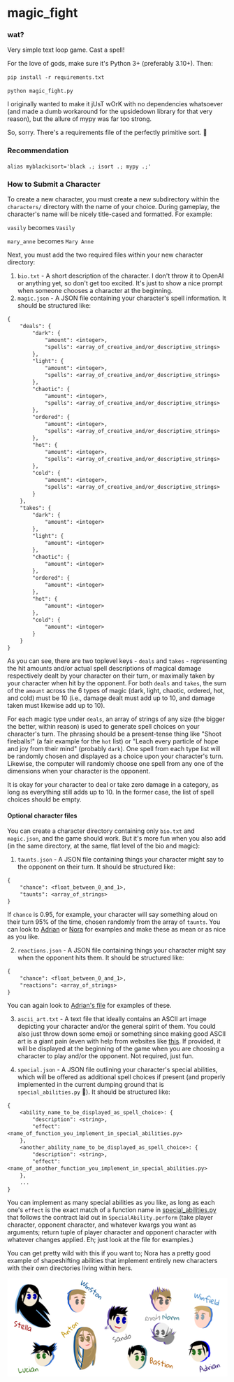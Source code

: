 # magic_fight

### wat?

Very simple text loop game. Cast a spell!

For the love of gods, make sure it's Python 3+ (preferably 3.10+). Then:

`pip install -r requirements.txt`

`python magic_fight.py`

I originally wanted to make it jUsT wOrK with no dependencies whatsoever (and
made a dumb workaround for the upsidedown library for that very reason), but the allure
of mypy was far too strong.

So, sorry. There's a requirements file of the perfectly primitive sort. 🤪

### Recommendation

`alias myblackisort='black .; isort .; mypy .;'`

### How to Submit a Character

To create a new character, you must create a new subdirectory within the `characters/`
directory with the name of your choice. During gameplay, the character's name will
be nicely title-cased and formatted. For example:

`vasily` becomes `Vasily`

`mary_anne` becomes `Mary Anne`

Next, you must add the two required files within your new character directory:

1. `bio.txt` - A short description of the character. I don't throw it to OpenAI or anything
yet, so don't get too excited. It's just to show a nice prompt when someone chooses a character
at the beginning.
2. `magic.json` - A JSON file containing your character's spell information. It should
be structured like:

```
{
    "deals": {
        "dark": {
            "amount": <integer>,
            "spells": <array_of_creative_and/or_descriptive_strings>
        },
        "light": {
            "amount": <integer>,
            "spells": <array_of_creative_and/or_descriptive_strings>
        },
        "chaotic": {
            "amount": <integer>,
            "spells": <array_of_creative_and/or_descriptive_strings>
        },
        "ordered": {
            "amount": <integer>,
            "spells": <array_of_creative_and/or_descriptive_strings>
        },
        "hot": {
            "amount": <integer>,
            "spells": <array_of_creative_and/or_descriptive_strings>
        },
        "cold": {
            "amount": <integer>,
            "spells": <array_of_creative_and/or_descriptive_strings>
        }
    },
    "takes": {
        "dark": {
            "amount": <integer>
        },
        "light": {
            "amount": <integer>
        },
        "chaotic": {
            "amount": <integer>
        },
        "ordered": {
            "amount": <integer>
        },
        "hot": {
            "amount": <integer>
        },
        "cold": {
            "amount": <integer>
        }
    }
}

```

As you can see, there are two toplevel keys - `deals` and `takes` - representing
the hit amounts and/or actual spell descriptions of magical damage respectively
dealt by your character on their turn, or maximally taken by your character when hit by
the opponent. For both `deals` and `takes`, the sum of the `amount` across the 6 types of
magic (dark, light, chaotic, ordered, hot, and cold) must be 10 (i.e., damage dealt
must add up to 10, and damage taken must likewise add up to 10).


For each magic type under `deals`, an array of strings of any size (the bigger the better, within
reason) is used to generate spell choices on your character's turn. The phrasing
should be a present-tense thing like "Shoot fireballs!" (a fair example for the `hot` list)
or "Leach every particle of hope and joy from their mind" (probably `dark`). One spell
from each type list will be randomly chosen and displayed as a choice upon your character's
turn. Likewise, the computer will randomly choose one spell from any one of the dimensions
when your character is the opponent.

It is okay for your character to deal or take zero damage in a category, as long as
everything still adds up to 10. In the former case, the list of spell choices should
be empty.


#### Optional character files

You can create a character directory containing only `bio.txt` and `magic.json`, and
the game should work. But it's more fun when you also add (in the same directory,
at the same, flat level of the bio and magic):

1. `taunts.json` - A JSON file containing things your character might say to the opponent
on their turn. It should be structured like:

```
{
    "chance": <float_between_0_and_1>,
    "taunts": <array_of_strings>
}
```

If `chance` is 0.95, for example, your character will say something aloud on their turn
95% of the time, chosen randomly from the array of `taunts`. You can look to
[Adrian](https://github.com/fialovy/magic_fight/blob/26-character-readme/characters/adrian/taunts.json)
or
[Nora](https://github.com/fialovy/magic_fight/blob/26-character-readme/characters/nora/taunts.json)
for examples and make these as mean or as nice as you like.

2. `reactions.json` - A JSON file containing things your character might say when the
opponent hits them. It should be structured like:

```
{
    "chance": <float_between_0_and_1>,
    "reactions": <array_of_strings>
}
```
You can again look to [Adrian's file](https://github.com/fialovy/magic_fight/blob/26-character-readme/characters/adrian/reactions.json) for examples of these.

3. `ascii_art.txt` - A text file that ideally contains an ASCII art image depicting
your character and/or the general spirit of them. You could also just throw down
some emoji or something since making good ASCII art is a giant pain (even with help
from websites like [this](https://manytools.org/hacker-tools/convert-images-to-ascii-art/).
If provided, it will be displayed at the beginning of the game when you are choosing
a character to play and/or the opponent. Not required, just fun.

4. `special.json` - A JSON file outlining your character's special abilities, which
will be offered as additional spell choices if present (and
properly implemented in the current dumping ground that is `special_abilities.py` 🤪).
It should be structured like:

```
{
    <ability_name_to_be_displayed_as_spell_choice>: {
        "description": <string>,
        "effect": <name_of_function_you_implement_in_special_abilities.py>
    },
    <another_ability_name_to_be_displayed_as_spell_choice>: {
        "description": <string>,
        "effect": <name_of_another_function_you_implement_in_special_abilities.py>
    },
    ...
}
```
You can implement as many special abilities as you like, as long as each one's
`effect` is the exact match of a function name in [special_abilities.py](https://github.com/fialovy/magic_fight/blob/26-character-readme/special_abilities.py)
that follows the contract laid out in `SpecialAbility.perform` (take player character, opponent
character, and whatever kwargs you want as arguments; return tuple of player character
and opponent character with whatever changes applied. Eh; just look at the file for examples.)

You can get pretty wild with this if you want to; Nora has a pretty good example of
shapeshifting abilities that implement entirely new characters with their own directories
living within hers.


![Character doodles](images/neat.png)
